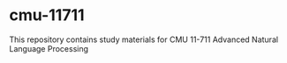 # cmu-11711
This repository contains study materials for CMU 11-711 Advanced Natural Language Processing
